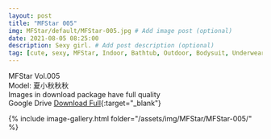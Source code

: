 ```yaml
---
layout: post
title: "MFStar 005"
img: MFStar/default/MFStar-005.jpg # Add image post (optional)
date: 2021-08-05 08:25:00
description: Sexy girl. # Add post description (optional)
tag: [cute, sexy, MFStar, Indoor, Bathtub, Outdoor, Bodysuit, Underwear, Cosplay, Big Tits, Tattoo, CHINAGIRLS]
---
```

MFStar Vol.005  
Model: 夏小秋秋秋   
Images in download package have full quality                    
Google Drive [Download Full](http://gestyy.com/eoGnOb){:target="_blank"}

{% include image-gallery.html folder="/assets/img/MFStar/MFStar-005/" %}
